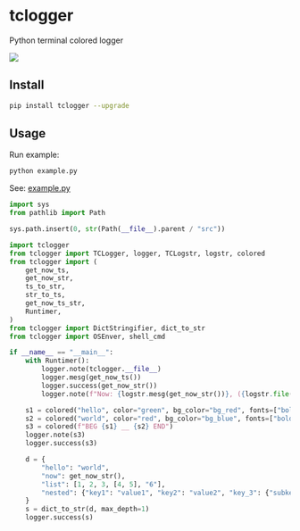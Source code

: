 # tclogger
Python terminal colored logger

![](https://img.shields.io/pypi/v/tclogger?label=tclogger&color=blue&cacheSeconds=60)

## Install
```sh
pip install tclogger --upgrade
```

## Usage

Run example:

```sh
python example.py
```

See: [example.py](./example.py)

```python
import sys
from pathlib import Path

sys.path.insert(0, str(Path(__file__).parent / "src"))

import tclogger
from tclogger import TCLogger, logger, TCLogstr, logstr, colored
from tclogger import (
    get_now_ts,
    get_now_str,
    ts_to_str,
    str_to_ts,
    get_now_ts_str,
    Runtimer,
)
from tclogger import DictStringifier, dict_to_str
from tclogger import OSEnver, shell_cmd

if __name__ == "__main__":
    with Runtimer():
        logger.note(tclogger.__file__)
        logger.mesg(get_now_ts())
        logger.success(get_now_str())
        logger.note(f"Now: {logstr.mesg(get_now_str())}, ({logstr.file(get_now_ts())})")

    s1 = colored("hello", color="green", bg_color="bg_red", fonts=["bold", "blink"])
    s2 = colored("world", color="red", bg_color="bg_blue", fonts=["bold", "underline"])
    s3 = colored(f"BEG {s1} __ {s2} END")
    logger.note(s3)
    logger.success(s3)

    d = {
        "hello": "world",
        "now": get_now_str(),
        "list": [1, 2, 3, [4, 5], "6"],
        "nested": {"key1": "value1", "key2": "value2", "key_3": {"subkey": "subvalue"}},
    }
    s = dict_to_str(d, max_depth=1)
    logger.success(s)
```